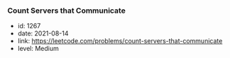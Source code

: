 ### Count Servers that Communicate

* id: 1267
* date: 2021-08-14
* link: https://leetcode.com/problems/count-servers-that-communicate
* level: Medium
